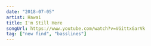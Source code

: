 ```yaml
---
date: "2018-07-05"
artist: Hawai
title: I'm Still Here
songUrl: https://www.youtube.com/watch?v=VGittxGarVk
tag: ["new find", "basslines"]
---
```


